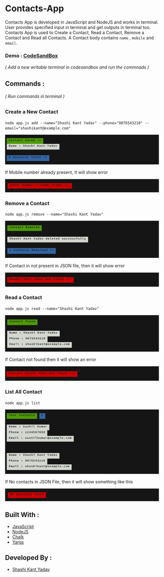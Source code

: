 # Contacts-App

Contacts App is developed in JavaScript and NodeJS and works in terminal. User provides specified input in terminal and get outputs in terminal too. Contacts App is used to Create a Contact, Read a Contact, Remove a Contact and Read all Contacts. A Contact body contains ` name ` , ` mobile ` and ` email `.

### Demo : [CodeSandBox](https://codesandbox.io/s/contacts-terminal-i3ny4)
###### ( Add a new writable terminal in codesandbox and run the commnads )

## Commands :

###### ( Run commands in terminal )

### Create a New Contact

`node app.js add --name="Shashi Kant Yadav" --phone="9876543210" --email="shashikant@example.com"`

<p align="center">
  <img src="/demo1.png">
</p>

If Mobile number already present, It will show error

<p align="center">
  <img src="/demo6.png">
</p>

### Remove a Contact

`node app.js remove --name="Shashi Kant Yadav"`

<p align="center">
  <img src="/demo2.png">
</p>

If Contact in not present in JSON file, then it will show error

<p align="center">
  <img src="/demo5.png">
</p>

### Read a Contact

`node app.js read --name="Shashi Kant Yadav"`

<p align="center">
  <img src="/demo3.png">
</p>

If Contact not found then it will show an error

<p align="center">
  <img src="/demo7.png">
</p>

### List All Contact

`node app.js list`

<p align="center">
  <img src="/demo4.png">
</p>

If No contacts in JSON File, then it will show something like this

<p align="center">
  <img src="/demo8.png">
</p>

## Built With :

- [JavaScript](https://developer.mozilla.org/en-US/docs/Web/JavaScript)
- [NodeJS](https://nodejs.org/en/)
- [Chalk](https://www.npmjs.com/package/chalk)
- [Yargs](https://www.npmjs.com/package/yargs)

## Developed By :

- [Shashi Kant Yadav](https://github.com/shashikant712)
